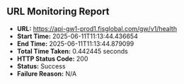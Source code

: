 ## URL Monitoring Report

- **URL:** https://api-gw1-prod1.fisglobal.com/gw/v1/health
- **Start Time:** 2025-06-11T11:13:44.436654
- **End Time:** 2025-06-11T11:13:44.879099
- **Total Time Taken:** 0.442445 seconds
- **HTTP Status Code:** 200
- **Status:** Success
- **Failure Reason:** N/A
